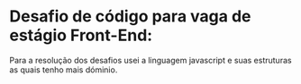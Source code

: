 # Desafio de código para vaga de estágio Front-End:
Para a resolução dos desafios usei a linguagem javascript e suas estruturas as quais tenho mais dóminio.